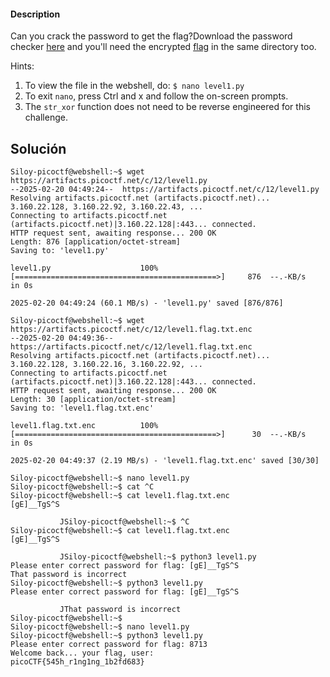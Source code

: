#### Description

Can you crack the password to get the flag?Download the password checker [here](https://artifacts.picoctf.net/c/12/level1.py) and you'll need the encrypted [flag](https://artifacts.picoctf.net/c/12/level1.flag.txt.enc) in the same directory too.

Hints:
1.  To view the file in the webshell, do: `$ nano level1.py`
2. To exit `nano`, press Ctrl and x and follow the on-screen prompts.
3. The `str_xor` function does not need to be reverse engineered for this challenge.

## Solución 
```
Siloy-picoctf@webshell:~$ wget https://artifacts.picoctf.net/c/12/level1.py
--2025-02-20 04:49:24--  https://artifacts.picoctf.net/c/12/level1.py
Resolving artifacts.picoctf.net (artifacts.picoctf.net)... 3.160.22.128, 3.160.22.92, 3.160.22.43, ...
Connecting to artifacts.picoctf.net (artifacts.picoctf.net)|3.160.22.128|:443... connected.
HTTP request sent, awaiting response... 200 OK
Length: 876 [application/octet-stream]
Saving to: 'level1.py'

level1.py                    100%[=============================================>]     876  --.-KB/s    in 0s      

2025-02-20 04:49:24 (60.1 MB/s) - 'level1.py' saved [876/876]

Siloy-picoctf@webshell:~$ wget https://artifacts.picoctf.net/c/12/level1.flag.txt.enc
--2025-02-20 04:49:36--  https://artifacts.picoctf.net/c/12/level1.flag.txt.enc
Resolving artifacts.picoctf.net (artifacts.picoctf.net)... 3.160.22.128, 3.160.22.16, 3.160.22.92, ...
Connecting to artifacts.picoctf.net (artifacts.picoctf.net)|3.160.22.128|:443... connected.
HTTP request sent, awaiting response... 200 OK
Length: 30 [application/octet-stream]
Saving to: 'level1.flag.txt.enc'

level1.flag.txt.enc          100%[=============================================>]      30  --.-KB/s    in 0s      

2025-02-20 04:49:37 (2.19 MB/s) - 'level1.flag.txt.enc' saved [30/30]

Siloy-picoctf@webshell:~$ nano level1.py
Siloy-picoctf@webshell:~$ cat ^C
Siloy-picoctf@webshell:~$ cat level1.flag.txt.enc
[gE]__TgS^S

           JSiloy-picoctf@webshell:~$ ^C
Siloy-picoctf@webshell:~$ cat level1.flag.txt.enc
[gE]__TgS^S

           JSiloy-picoctf@webshell:~$ python3 level1.py
Please enter correct password for flag: [gE]__TgS^S
That password is incorrect
Siloy-picoctf@webshell:~$ python3 level1.py
Please enter correct password for flag: [gE]__TgS^S

           JThat password is incorrect
Siloy-picoctf@webshell:~$ 
Siloy-picoctf@webshell:~$ nano level1.py
Siloy-picoctf@webshell:~$ python3 level1.py
Please enter correct password for flag: 8713
Welcome back... your flag, user:
picoCTF{545h_r1ng1ng_1b2fd683}
```
